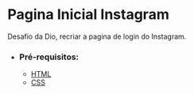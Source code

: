 # Pagina Inicial Instagram

Desafio da Dio, recriar a pagina de login do Instagram.

  

- ### Pré-requisitos:

  - [HTML ](https://www.w3schools.com/html/)
  - [CSS ](https://developer.mozilla.org/pt-BR/docs/Web/CSS)
